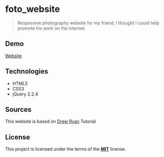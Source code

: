# foto_website

> Resposnive photography website for my friend. I thought I could help promote his work on the internet.

## Demo

[Website](https://tarnowski-git.github.io/foto_website/)

## Technologies

- HTML5
- CSS3
- jQuery 2.2.4

## Sources

This website is based on [Drew Ryan](https://www.youtube.com/channel/UCtXGz0MBuqZUC8rmGddc07Q) Tutorial

## License

This project is licensed under the terms of the [**MIT**](https://github.com/tarnowski-git/foto_website/blob/master/LICENSE) license.
